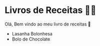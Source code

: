 # Livros de Receitas :man_cook:

Olá, Bem vindo ao meu livro de receitas :wave:

-  Lasanha Bolonhesa
- Bolo de Chocolate

